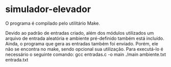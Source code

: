 # simulador-elevador
O programa é compilado pelo utilitário Make.

Devido ao padrão de entradas criado, além dos módulos utilizados um arquivo de entrada aleatória e ambiente pré-definido também está incluído.
Ainda, o programa que gera as entradas também foi enviado. Porém, ele não se encontra no make, sendo opcional sua utilização. Para executá-lo é necessário o seguinte comando:
	gcc entradas.c -o main
	./main ambiente.txt entrada.txt
